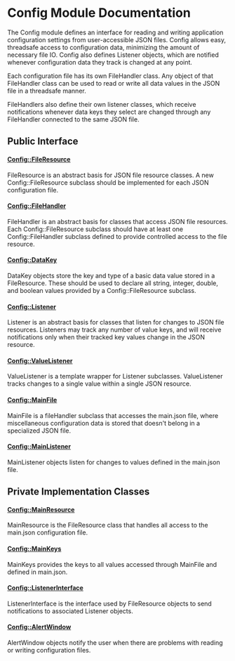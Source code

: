 # Config Module Documentation

The Config module defines an interface for reading and writing application configuration settings from user-accessible JSON files. Config allows easy, threadsafe access to configuration data, minimizing the amount of necessary file IO. Config also defines Listener objects, which are notified whenever configuration data they track is changed at any point.

Each configuration file has its own FileHandler class. Any object of that FileHandler class can be used to read or write all data values in the JSON file in a threadsafe manner.

FileHandlers also define their own listener classes, which receive notifications whenever data keys they select are changed through any FileHandler connected to the same JSON file.

## Public Interface

#### [Config\::FileResource](../../Source/Files/Config/Config_FileResource.h)
FileResource is an abstract basis for JSON file resource classes. A new Config::FileResource subclass should be implemented for each JSON configuration file.

#### [Config\::FileHandler](../../Source/Files/Config/Config_FileHandler.h)
FileHandler is an abstract basis for classes that access JSON file resources. Each Config::FileResource subclass should have at least one Config::FileHandler subclass defined to provide controlled access to the file resource.

#### [Config\::DataKey](../../Source/Files/Config/Config_DataKey.h)
DataKey objects store the key and type of a basic data value stored in a FileResource. These should be used to declare all string, integer, double, and boolean values provided by a Config::FileResource subclass.

#### [Config\::Listener](../../Source/Files/Config/Config_Listener.h)
Listener is an abstract basis for classes that listen for changes to JSON file resources. Listeners may track any number of value keys, and will receive notifications only when their tracked key values change in the JSON resource.

#### [Config\::ValueListener](../../Source/Files/Config/Config_ValueListener.h)
ValueListener is a template wrapper for Listener subclasses. ValueListener tracks changes to a single value within a single JSON resource.

#### [Config\::MainFile](../../Source/Files/Config/Config_MainFile.h)
MainFile is a fileHandler subclass that accesses the main.json file, where miscellaneous configuration data is stored that doesn't belong in a specialized JSON file.

#### [Config\::MainListener](../../Source/Files/Config/Config_MainListener.h)
MainListener objects listen for changes to values defined in the main.json file.

## Private Implementation Classes

#### [Config\::MainResource](../../Source/Files/Config/Implementation/Config_MainResource.h)
MainResource is the FileResource class that handles all access to the main.json configuration file.

#### [Config\::MainKeys](../../Source/Files/Config/Config_MainKeys.h)
MainKeys provides the keys to all values accessed through MainFile and defined in main.json. 

#### [Config\::ListenerInterface](../../Source/Files/Config/Implementation/Config_ListenerInterface.h)
ListenerInterface is the interface used by FileResource objects to send notifications to associated Listener objects.

#### [Config\::AlertWindow](../../Source/Files/Config/Implementation/Config_AlertWindow.h)
AlertWindow objects notify the user when there are problems with reading or writing configuration files.
